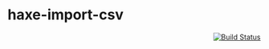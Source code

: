 haxe-import-csv
===============

<div align="right"><a href="https://travis-ci.org/qifun/haxe-import-csv">
<img alt="Build Status" src="https://travis-ci.org/qifun/haxe-import-csv.png?branch=master"/>
</a></div>

